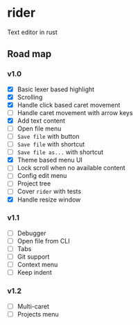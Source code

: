 # rider
Text editor in rust

## Road map

### v1.0

* [x] Basic lexer based highlight
* [x] Scrolling
* [x] Handle click based caret movement
* [ ] Handle caret movement with arrow keys
* [x] Add text content
* [ ] Open file menu
* [ ] `Save file` with button
* [ ] `Save file` with shortcut
* [ ] `Save file as...` with shortcut
* [x] Theme based menu UI
* [ ] Lock scroll when no available content
* [ ] Config edit menu
* [ ] Project tree
* [ ] Cover `rider` with tests
* [x] Handle resize window

### v1.1

* [ ] Debugger
* [ ] Open file from CLI
* [ ] Tabs
* [ ] Git support
* [ ] Context menu
* [ ] Keep indent

### v1.2
* [ ] Multi-caret
* [ ] Projects menu
